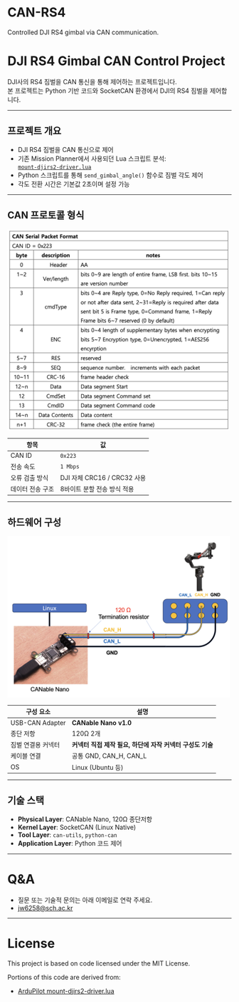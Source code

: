 # CAN-RS4
Controlled DJI RS4 gimbal via CAN communication.

# DJI RS4 Gimbal CAN Control Project

DJI사의 RS4 짐벌을 CAN 통신을 통해 제어하는 프로젝트입니다.  
본 프로젝트는 Python 기반 코드와 SocketCAN 환경에서 DJI의 RS4 짐벌을 제어합니다.

---

## 프로젝트 개요

- DJI RS4 짐벌을 CAN 통신으로 제어
- 기존 Mission Planner에서 사용되던 Lua 스크립트 분석:  
  [`mount-djirs2-driver.lua`](https://github.com/ArduPilot/ardupilot/blob/master/libraries/AP_Scripting/drivers/mount-djirs2-driver.lua)
- Python 스크립트를 통해 `send_gimbal_angle()` 함수로 짐벌 각도 제어
- 각도 전환 시간은 기본값 2초이며 설정 가능

---

## CAN 프로토콜 형식

<img src="./images/CAN_Protocol.png" width="500"/>

| 항목               | 값                           |
|--------------------|------------------------------|
| CAN ID             | `0x223`                      |
| 전송 속도          | `1 Mbps`                     |
| 오류 검출 방식     | DJI 자체 CRC16 / CRC32 사용 |
| 데이터 전송 구조   | 8바이트 분할 전송 방식 적용 |

---

## 하드웨어 구성

<img src="./images/HW_Config.png" width="500"/>

| 구성 요소                 | 설명                              |
|--------------------------|-----------------------------------|
| USB-CAN Adapter          | **CANable Nano v1.0**             |
| 종단 저항                | 120Ω 2개                          |
| 짐벌 연결용 커넥터       | **커넥터 직접 제작 필요, 하단에 자작 커넥터 구성도 기술** |
| 케이블 연결              | 공통 GND, CAN_H, CAN_L                 |
| OS                       | Linux (Ubuntu 등)                 |

---

## 기술 스택

- **Physical Layer**: CANable Nano, 120Ω 종단저항
- **Kernel Layer**: SocketCAN (Linux Native)
- **Tool Layer**: `can-utils`, `python-can`
- **Application Layer**: Python 코드 제어

---

# Q&A

- 질문 또는 기술적 문의는 아래 이메일로 연락 주세요.
- jw6258@sch.ac.kr

---

# License

This project is based on code licensed under the MIT License.

Portions of this code are derived from:
- [ArduPilot mount-djirs2-driver.lua](https://github.com/ArduPilot/ardupilot/blob/master/libraries/AP_Scripting/drivers/mount-djirs2-driver.lua)

